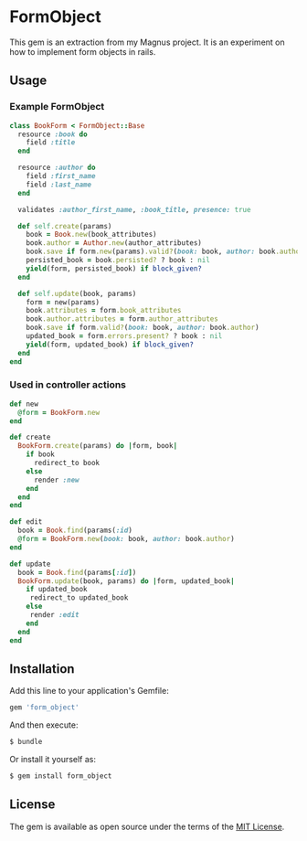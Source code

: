 # FormObject
This gem is an extraction from my Magnus project. It is an experiment on how to implement form objects in rails.

## Usage

### Example FormObject
```ruby
class BookForm < FormObject::Base
  resource :book do
    field :title
  end

  resource :author do
    field :first_name
    field :last_name
  end

  validates :author_first_name, :book_title, presence: true

  def self.create(params)
    book = Book.new(book_attributes)
    book.author = Author.new(author_attributes)
    book.save if form.new(params).valid?(book: book, author: book.author)
    persisted_book = book.persisted? ? book : nil
    yield(form, persisted_book) if block_given?
  end

  def self.update(book, params)
    form = new(params)
    book.attributes = form.book_attributes
    book.author.attributes = form.author_attributes
    book.save if form.valid?(book: book, author: book.author)
    updated_book = form.errors.present? ? book : nil
    yield(form, updated_book) if block_given?
  end
end
```

### Used in controller actions
```ruby
def new
  @form = BookForm.new
end

def create
  BookForm.create(params) do |form, book|
    if book
	  redirect_to book
    else
      render :new
    end
  end
end

def edit
  book = Book.find(params(:id)
  @form = BookForm.new(book: book, author: book.author)
end

def update
  book = Book.find(params[:id])
  BookForm.update(book, params) do |form, updated_book|
    if updated_book
     redirect_to updated_book
    else
     render :edit
    end
  end
end
```

## Installation
Add this line to your application's Gemfile:

```ruby
gem 'form_object'
```

And then execute:
```bash
$ bundle
```

Or install it yourself as:
```bash
$ gem install form_object
```

## License
The gem is available as open source under the terms of the [MIT License](https://opensource.org/licenses/MIT).
